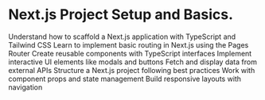 # Next.js Project Setup and Basics.
Understand how to scaffold a Next.js application with TypeScript and Tailwind CSS
Learn to implement basic routing in Next.js using the Pages Router
Create reusable components with TypeScript interfaces
Implement interactive UI elements like modals and buttons
Fetch and display data from external APIs
Structure a Next.js project following best practices
Work with component props and state management
Build responsive layouts with navigation
